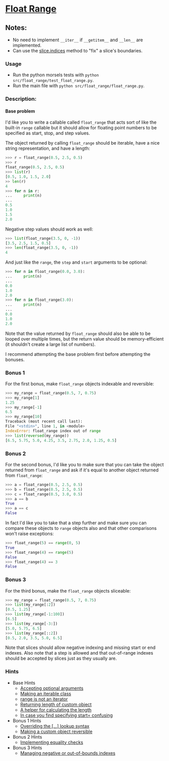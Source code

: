 # [Float Range](https://www.pythonmorsels.com/exercises/8ae5aa9f75be40f480ea326c424014e1)

## Notes:

- No need to implement `__iter__` if `__getitem__` and `__len__` are implemented.
- Can use the [slice.indices](https://docs.python.org/3/reference/datamodel.html?highlight=slice%20indices#slice.indices) method to "fix" a slice's boundaries.

### Usage

- Run the python morsels tests with `python src/float_range/test_float_range.py`.
- Run the main file with `python src/float_range/float_range.py`.

### Description:

#### Base problem

I'd like you to write a callable called `float_range` that acts sort of like the built-in `range` callable but it should allow for floating point numbers to be specified as start, stop, and step values.

The object returned by calling `float_range` should be iterable, have a nice string representation, and have a length:

```python
>>> r = float_range(0.5, 2.5, 0.5)
>>> r
float_range(0.5, 2.5, 0.5)
>>> list(r)
[0.5, 1.0, 1.5, 2.0]
>> len(r)
4
>>> for n in r:
...     print(n)
...
0.5
1.0
1.5
2.0
```

Negative step values should work as well:

```python
>>> list(float_range(3.5, 0, -1))
[3.5, 2.5, 1.5, 0.5]
>>> len(float_range(3.5, 0, -1))
4
```

And just like the `range`, the `step` and `start` arguments to be optional:

```python
>>> for n in float_range(0.0, 3.0):
...     print(n)
...
0.0
1.0
2.0
>>> for n in float_range(3.0):
...     print(n)
...
0.0
1.0
2.0
```

Note that the value returned by `float_range` should also be able to be looped over multiple times, but the return value should be memory-efficient (it shouldn't create a large list of numbers).

I recommend attempting the base problem first before attempting the bonuses.

### Bonus 1

For the first bonus, make `float_range` objects indexable and reversible:

```python
>>> my_range = float_range(0.5, 7, 0.75)
>>> my_range[1]
1.25
>>> my_range[-1]
6.5
>>> my_range[10]
Traceback (most recent call last):
File "<stdin>", line 1, in <module>
IndexError: float_range index out of range
>>> list(reversed(my_range))
[6.5, 5.75, 5.0, 4.25, 3.5, 2.75, 2.0, 1.25, 0.5]
```

### Bonus 2

For the second bonus, I'd like you to make sure that you can take the object returned from `float_range` and ask if it's equal to another object returned from `float_range`:

```python
>>> a = float_range(0.5, 2.5, 0.5)
>>> b = float_range(0.5, 2.5, 0.5)
>>> c = float_range(0.5, 3.0, 0.5)
>>> a == b
True
>>> a == c
False
```

In fact I'd like you to take that a step further and make sure you can compare these objects to `range` objects also and that other comparisons won't raise exceptions:

```python
>>> float_range(5) == range(0, 5)
True
>>> float_range(4) == range(5)
False
>>> float_range(4) == 3
False
```

### Bonus 3

For the third bonus, make the `float_range` objects sliceable:

```python
>>> my_range = float_range(0.5, 7, 0.75)
>>> list(my_range[:2])
[0.5, 1.25]
>>> list(my_range[-1:100])
[6.5]
>>> list(my_range[-3:])
[5.0, 5.75, 6.5]
>>> list(my_range[::2])
[0.5, 2.0, 3.5, 5.0, 6.5]
```

Note that slices should allow negative indexing and missing start or end indexes. Also note that a step is allowed and that out-of-range indexes should be accepted by slices just as they usually are.

### Hints

- Base Hints
  - [Accepting optional arguments](https://www.pythonmorsels.com/making-a-function/)
  - [Making an iterable class](https://www.pythonmorsels.com/how-to-make-an-iterable/)
  - [range is not an iterator](https://treyhunner.com/2018/02/python-range-is-not-an-iterator/)
  - [Returning length of custom object](https://www.pythonmorsels.com/making-the-len-function-work-on-your-python-objects/)
  - [A helper for calculating the length](https://stackoverflow.com/a/14822215/2633215)
  - [In case you find specifying start= confusing](https://www.pythonmorsels.com/positional-only-function-arguments/)
- Bonus 1 Hints
  - [Overriding the \[...\] lookup syntax](https://www.pythonmorsels.com/supporting-index-and-key-lookups/)
  - [Making a custom object reversible](https://stackoverflow.com/a/38751057/2633215)
- Bonus 2 Hints
  - [Implementing equality checks](https://www.pythonmorsels.com/overloading-equality-in-python/)
- Bonus 3 Hints
  - [Managing negative or out-of-bounds indexes](https://www.pythonmorsels.com/implementing-slicing/)

